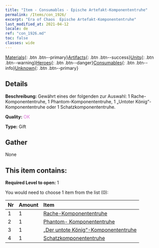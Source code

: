 ```yaml
---
title: "Item - Consumables - Epische Artefakt-Komponententruhe"
permalink: /Items/con_1926/
excerpt: "Era of Chaos  Epische Artefakt-Komponententruhe"
last_modified_at: 2021-04-12
locale: de
ref: "con_1926.md"
toc: false
classes: wide
---
```

 [Materials](/de/Items/){: .btn .btn--primary}[Artifacts](/de/Items/Artifacts/){: .btn .btn--success}[Units](/de/Items/Units/){: .btn .btn--warning}[Heroes](/de/Items/Heroes/){: .btn .btn--danger}[Consumables](/de/Items/Consumables/){: .btn .btn--info}[Unknown](/de/Items/Unknown/){: .btn .btn--primary}

## Details
 **Beschreibung:** Gewährt eines der folgenden zur Auswahl: 1 Rache-Komponententruhe, 1 Phantom-Komponententruhe, 1 „Untoter König“-Komponententruhe oder 1 Schatzkomponententruhe.

 **Quality:** <span style="color: #DA70D6">OK</span>

 **Type:** Gift

## Gather

  None

## This item contains:

 **Required Level to open:** 1

 You would need to choose 1 item from the list (0):

  | Nr | Amount |     Item    |
  |:---|:-------|:------------|
  | 1 | 1 | [Rache-Komponententruhe](/de/Items/con_1386/) | 
  | 2 | 1 | [Phantom- Komponententruhe](/de/Items/con_1339/) | 
  | 3 | 1 | [„Der untote König“-Komponententruhe](/de/Items/con_1340/) | 
  | 4 | 1 | [Schatzkomponententruhe](/de/Items/con_1383/) | 
